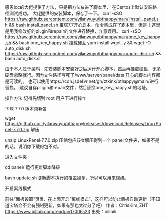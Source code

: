 感恩loc的大佬提供了方法，只是把方法放进了脚本里，
在Centos上默认安装路径测试成功。
大佬提供的安装脚本，保存了一下。
curl -sSO https://raw.githubusercontent.com/yilanwuyu/bthappy/main/iinstall_panel.sh && bash install_panel.sh
宝塔7.7开心脚本，命令集成在了脚本里，但是！这里是用我修改好的plugin和repair的文件进行替换，介意误用。
curl -sSO https://raw.githubusercontent.com/yilanwuyu/bthappy/main/one_key_happy.sh && bash one_key_happy.sh
挂载硬盘
yum install wget -y && wget -O auto_disk.sh https://raw.githubusercontent.com/yilanwuyu/bthappy/main/auto_disk.sh && bash auto_disk.sh

由于本人过于菜鸡，先安装脚本安装好之后运行开心脚本，然后再挂载硬盘，无多硬盘忽略就行。因为文件路径写死了/www/server/panel/data
开心的脚本内容都是可读的。
也可以使用https://cdn.jsdelivr.net/gh/ztkink/bthappy@main/进行替换。
建议自存plugin和repair文件，然后替换one_key_happy.sh的地址。


操作方法
记得先切到 root 用户下进行操作

下载 7.7.0 版本更新包

wget https://github.com/yilanwuyu/bthappy/releases/download/Releases/LinuxPanel-7.7.0.zip
解压

unzip LinuxPanel-7.7.0.zip
压缩包应该会解压得到一个 panel 文件夹，如果不是的话，说明你下载的包不对。

进入文件夹

cd panel/
运行更新脚本降级

bash update.sh
更新脚本执行的覆盖操作，所以可以用来降级。

开启离线模式

前往“面板设置”页面，在上面开启“离线模式”，这样可以防止面板自动更新（不知道宝塔会不会有强制更新，如果有那也太过分了吧） 
作者：ChrisKim_ZHT https://www.bilibili.com/read/cv17006523 出处：bilibili
